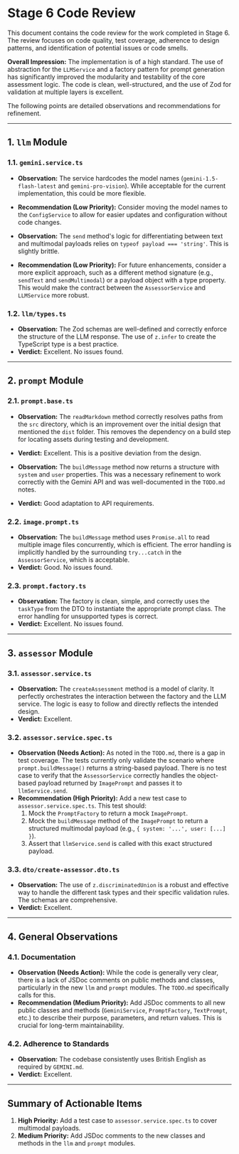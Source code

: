 # Stage 6 Code Review

This document contains the code review for the work completed in Stage 6. The review focuses on code quality, test coverage, adherence to design patterns, and identification of potential issues or code smells.

**Overall Impression:** The implementation is of a high standard. The use of abstraction for the `LLMService` and a factory pattern for prompt generation has significantly improved the modularity and testability of the core assessment logic. The code is clean, well-structured, and the use of Zod for validation at multiple layers is excellent.

The following points are detailed observations and recommendations for refinement.

---

## 1. `llm` Module

### 1.1. `gemini.service.ts`

- **Observation:** The service hardcodes the model names (`gemini-1.5-flash-latest` and `gemini-pro-vision`). While acceptable for the current implementation, this could be more flexible.
- **Recommendation (Low Priority):** Consider moving the model names to the `ConfigService` to allow for easier updates and configuration without code changes.

- **Observation:** The `send` method's logic for differentiating between text and multimodal payloads relies on `typeof payload === 'string'`. This is slightly brittle.
- **Recommendation (Low Priority):** For future enhancements, consider a more explicit approach, such as a different method signature (e.g., `sendText` and `sendMultimodal`) or a payload object with a type property. This would make the contract between the `AssessorService` and `LLMService` more robust.

### 1.2. `llm/types.ts`

- **Observation:** The Zod schemas are well-defined and correctly enforce the structure of the LLM response. The use of `z.infer` to create the TypeScript type is a best practice.
- **Verdict:** Excellent. No issues found.

---

## 2. `prompt` Module

### 2.1. `prompt.base.ts`

- **Observation:** The `readMarkdown` method correctly resolves paths from the `src` directory, which is an improvement over the initial design that mentioned the `dist` folder. This removes the dependency on a build step for locating assets during testing and development.
- **Verdict:** Excellent. This is a positive deviation from the design.

- **Observation:** The `buildMessage` method now returns a structure with `system` and `user` properties. This was a necessary refinement to work correctly with the Gemini API and was well-documented in the `TODO.md` notes.
- **Verdict:** Good adaptation to API requirements.

### 2.2. `image.prompt.ts`

- **Observation:** The `buildMessage` method uses `Promise.all` to read multiple image files concurrently, which is efficient. The error handling is implicitly handled by the surrounding `try...catch` in the `AssessorService`, which is acceptable.
- **Verdict:** Good. No issues found.

### 2.3. `prompt.factory.ts`

- **Observation:** The factory is clean, simple, and correctly uses the `taskType` from the DTO to instantiate the appropriate prompt class. The error handling for unsupported types is correct.
- **Verdict:** Excellent. No issues found.

---

## 3. `assessor` Module

### 3.1. `assessor.service.ts`

- **Observation:** The `createAssessment` method is a model of clarity. It perfectly orchestrates the interaction between the factory and the LLM service. The logic is easy to follow and directly reflects the intended design.
- **Verdict:** Excellent.

### 3.2. `assessor.service.spec.ts`

- **Observation (Needs Action):** As noted in the `TODO.md`, there is a gap in test coverage. The tests currently only validate the scenario where `prompt.buildMessage()` returns a string-based payload. There is no test case to verify that the `AssessorService` correctly handles the object-based payload returned by `ImagePrompt` and passes it to `llmService.send`.
- **Recommendation (High Priority):** Add a new test case to `assessor.service.spec.ts`. This test should:
  1. Mock the `PromptFactory` to return a mock `ImagePrompt`.
  2. Mock the `buildMessage` method of the `ImagePrompt` to return a structured multimodal payload (e.g., `{ system: '...', user: [...] }`).
  3. Assert that `llmService.send` is called with this exact structured payload.

### 3.3. `dto/create-assessor.dto.ts`

- **Observation:** The use of `z.discriminatedUnion` is a robust and effective way to handle the different task types and their specific validation rules. The schemas are comprehensive.
- **Verdict:** Excellent.

---

## 4. General Observations

### 4.1. Documentation

- **Observation (Needs Action):** While the code is generally very clear, there is a lack of JSDoc comments on public methods and classes, particularly in the new `llm` and `prompt` modules. The `TODO.md` specifically calls for this.
- **Recommendation (Medium Priority):** Add JSDoc comments to all new public classes and methods (`GeminiService`, `PromptFactory`, `TextPrompt`, etc.) to describe their purpose, parameters, and return values. This is crucial for long-term maintainability.

### 4.2. Adherence to Standards

- **Observation:** The codebase consistently uses British English as required by `GEMINI.md`.
- **Verdict:** Excellent.

---

## Summary of Actionable Items

1.  **High Priority:** Add a test case to `assessor.service.spec.ts` to cover multimodal payloads.
2.  **Medium Priority:** Add JSDoc comments to the new classes and methods in the `llm` and `prompt` modules.
